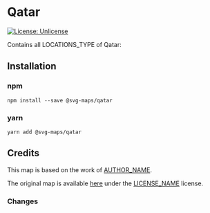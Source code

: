 #  Qatar

[![License: Unlicense](https://img.shields.io/badge/license-Unlicense-blue.svg)](http://unlicense.org/)

Contains all LOCATIONS_TYPE of Qatar:
<!-- List all the locations in alphabetical order -->

## Installation

### npm

`npm install --save @svg-maps/qatar`

### yarn

`yarn add @svg-maps/qatar`

## Credits

This map is based on the work of [AUTHOR_NAME](AUTHOR_PROFILE_LINK).

The original map is available [here](ORIGINAL_MAP_LINK) under the [LICENSE_NAME](LICENSE_LINK) license.

### Changes

<!-- 
List all the changes made in the SVG file
For example:
* Remove unnecessary attributes
* Replace title by name attributes
* Adjust viewBox
* Rename ids
* Sort `<path/>` alphabetically
-->

